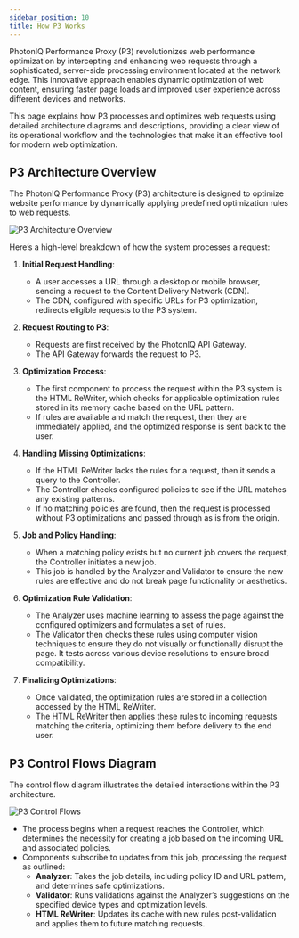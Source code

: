 ```yaml
---
sidebar_position: 10
title: How P3 Works
---
```


PhotonIQ Performance Proxy (P3) revolutionizes web performance optimization by intercepting and enhancing web requests through a sophisticated, server-side processing environment located at the network edge. This innovative approach enables dynamic optimization of web content, ensuring faster page loads and improved user experience across different devices and networks.

This page explains how P3 processes and optimizes web requests using detailed architecture diagrams and descriptions, providing a clear view of its operational workflow and the technologies that make it an effective tool for modern web optimization.

## P3 Architecture Overview

The PhotonIQ Performance Proxy (P3) architecture is designed to optimize website performance by dynamically applying predefined optimization rules to web requests.

![P3 Architecture Overview](/img/photoniq/p3/p3-architecture-overview.png)

Here’s a high-level breakdown of how the system processes a request:

1. **Initial Request Handling**:
   - A user accesses a URL through a desktop or mobile browser, sending a request to the Content Delivery Network (CDN).
   - The CDN, configured with specific URLs for P3 optimization, redirects eligible requests to the P3 system.

2. **Request Routing to P3**:
   - Requests are first received by the PhotonIQ API Gateway.
   - The API Gateway forwards the request to P3.

3. **Optimization Process**:
   - The first component to process the request within the P3 system is the HTML ReWriter, which checks for applicable optimization rules stored in its memory cache based on the URL pattern.
   - If rules are available and match the request, then they are immediately applied, and the optimized response is sent back to the user.

4. **Handling Missing Optimizations**:
   - If the HTML ReWriter lacks the rules for a request, then it sends a query to the Controller.
   - The Controller checks configured policies to see if the URL matches any existing patterns.
   - If no matching policies are found, then the request is processed without P3 optimizations and passed through as is from the origin.

5. **Job and Policy Handling**:
   - When a matching policy exists but no current job covers the request, the Controller initiates a new job.
   - This job is handled by the Analyzer and Validator to ensure the new rules are effective and do not break page functionality or aesthetics.

6. **Optimization Rule Validation**:
   - The Analyzer uses machine learning to assess the page against the configured optimizers and formulates a set of rules.
   - The Validator then checks these rules using computer vision techniques to ensure they do not visually or functionally disrupt the page. It tests across various device resolutions to ensure broad compatibility.

7. **Finalizing Optimizations**:
   - Once validated, the optimization rules are stored in a collection accessed by the HTML ReWriter.
   - The HTML ReWriter then applies these rules to incoming requests matching the criteria, optimizing them before delivery to the end user.

## P3 Control Flows Diagram

The control flow diagram illustrates the detailed interactions within the P3 architecture.

![P3 Control Flows](/img/photoniq/p3/p3-control-flows.png)

- The process begins when a request reaches the Controller, which determines the necessity for creating a job based on the incoming URL and associated policies.
- Components subscribe to updates from this job, processing the request as outlined:
  - **Analyzer**: Takes the job details, including policy ID and URL pattern, and determines safe optimizations.
  - **Validator**: Runs validations against the Analyzer’s suggestions on the specified device types and optimization levels.
  - **HTML ReWriter**: Updates its cache with new rules post-validation and applies them to future matching requests.
